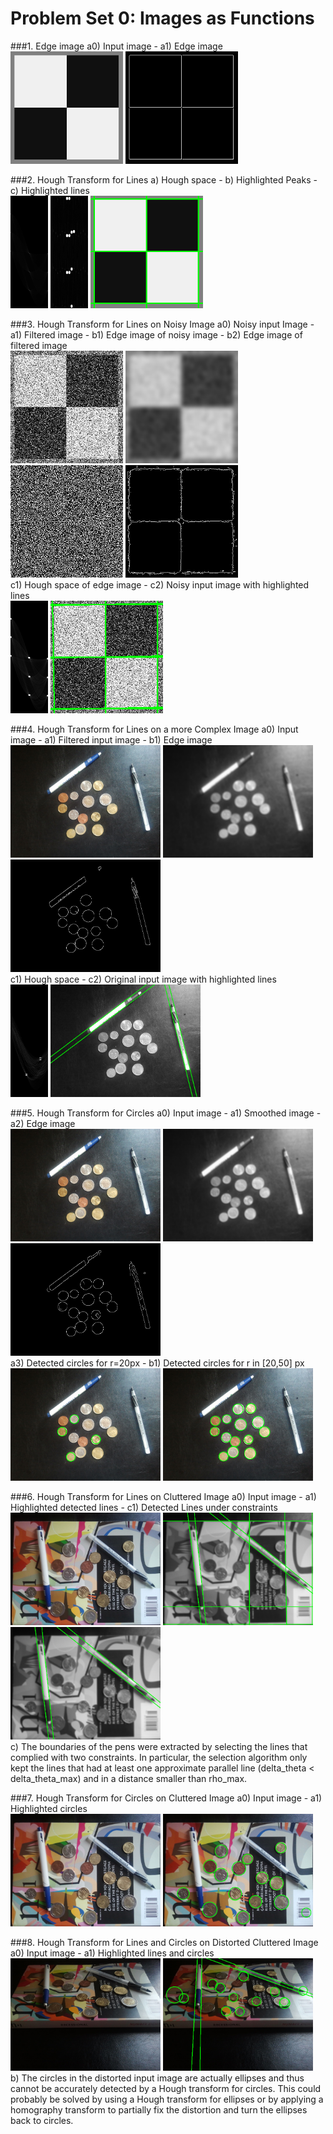 # Problem Set 0: Images as Functions

###1. Edge image
a0) Input image - a1) Edge image  
<img src="input/ps1-input0.png" height="180">
<img src="output/ps1-1-a-1.png" height="180">

###2. Hough Transform for Lines
a) Hough space - b) Highlighted Peaks - c) Highlighted lines  
<img src="output/ps1-2-a-1.png" height="180" width="60">
<img src="output/ps1-2-b-1.png" height="180" width="60">
<img src="output/ps1-2-c-1.png" height="180">

###3. Hough Transform for Lines on Noisy Image
a0) Noisy input Image - a1) Filtered image - b1) Edge image of noisy image - b2) Edge image of filtered image  
<img src="input/ps1-input0-noise.png" height="180">
<img src="output/ps1-3-a-1.png" height="180">
<img src="output/ps1-3-b-1.png" height="180">
<img src="output/ps1-3-b-2.png" height="180">  
c1) Hough space of edge image - c2) Noisy input image with highlighted lines  
<img src="output/ps1-3-c-1.png" height="180" width="60">
<img src="output/ps1-3-c-2.png" height="180">

###4. Hough Transform for Lines on a more Complex Image
a0) Input image - a1) Filtered input image - b1) Edge image  
<img src="input/ps1-input1.png" height="180">
<img src="output/ps1-4-a-1.png" height="180">
<img src="output/ps1-4-b-1.png" height="180">  
c1) Hough space - c2) Original input image with highlighted lines  
<img src="output/ps1-4-c-1.png" height="180" width="60">
<img src="output/ps1-4-c-2.png" height="180">

###5. Hough Transform for Circles
a0) Input image - a1) Smoothed image - a2) Edge image  
<img src="input/ps1-input1.png" height="180">
<img src="output/ps1-5-a-1.png" height="180">
<img src="output/ps1-5-a-2.png" height="180">  
a3) Detected circles for r=20px - b1) Detected circles for r in [20,50] px  
<img src="output/ps1-5-a-3.png" height="180">
<img src="output/ps1-5-b-1.png" height="180">  

###6. Hough Transform for Lines on Cluttered Image
a0) Input image - a1) Highlighted detected lines - c1) Detected Lines under constraints  
<img src="input/ps1-input2.png" height="180">
<img src="output/ps1-6-a-1.png" height="180">
<img src="output/ps1-6-c-1.png" height="180">  
c) The boundaries of the pens were extracted by selecting the lines that complied
with two constraints. In particular, the selection algorithm only kept the lines
that had at least one approximate parallel line (delta\_theta < delta\_theta\_max)
and in a distance smaller than rho\_max.

###7. Hough Transform for Circles on Cluttered Image
a0) Input image - a1) Highlighted circles  
<img src="input/ps1-input2.png" height="180">
<img src="output/ps1-7-a-1.png" height="180">

###8. Hough Transform for Lines and Circles on Distorted Cluttered Image
a0) Input image - a1) Highlighted lines and circles  
<img src="input/ps1-input3.png" height="180">
<img src="output/ps1-8-a-1.png" height="180">  
b) The circles in the distorted input image are actually ellipses and thus cannot
be accurately detected by a Hough transform for circles. This could probably be
solved by using a Hough transform for ellipses or by applying a homography transform
to partially fix the distortion and turn the ellipses back to circles.

